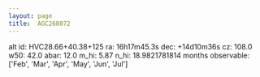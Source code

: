 ```yaml
---
layout: page
title:  AGC268072
--- 
```

alt id: HVC28.66+40.38+125
ra: 16h17m45.3s
dec: +14d10m36s
cz: 108.0
w50: 42.0
abar: 12.0
m_hi: 5.87
n_hi: 18.9821781814
months observable: ['Feb', 'Mar', 'Apr', 'May', 'Jun', 'Jul']
